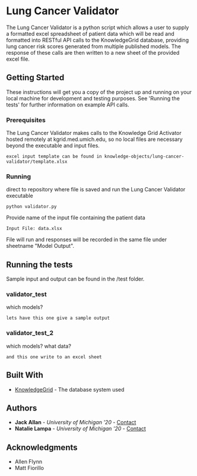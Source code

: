 # Lung Cancer Validator

The Lung Cancer Validator is a python script which allows a user to supply a formatted excel spreadsheet of patient data which will be read and formatted into RESTful API calls to the KnowledgeGrid database, providing lung cancer risk scores generated from multiple published models. The response of these calls are then written to a new sheet of the provided excel file. 

## Getting Started

These instructions will get you a copy of the project up and running on your local machine for development and testing purposes. See 'Running the tests' for further information on example API calls. 

### Prerequisites

The Lung Cancer Validator makes calls to the Knowledge Grid Activator hosted remotely at kgrid.med.umich.edu, so no local files are necessary beyond the executable and input files.

```
excel input template can be found in knowledge-objects/lung-cancer-validator/template.xlsx
```

### Running

direct to repository where file is saved and run the Lung Cancer Validator executable

```
python validator.py
```

Provide name of the input file containing the patient data

```
Input File: data.xlsx
```

File will run and responses will be recorded in the same file under sheetname "Model Output".

## Running the tests

Sample input and output can be found in the /test folder.

### validator_test

which models?

```
lets have this one give a sample output
```

### validator_test_2

which models? what data?

```
and this one write to an excel sheet
```


## Built With

* [KnowledgeGrid](http://kgrid.org/) - The database system used


## Authors

* **Jack Allan** - *University of Michigan '20* - [Contact](mailto:jackall@umich.edu)
* **Natalie Lampa** - *University of Michigan '20* - [Contact](mailto:nlampa@umich.edu)


## Acknowledgments

* Allen Flynn
* Matt Fiorillo
